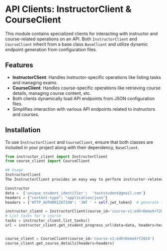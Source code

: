 # API Clients: InstructorClient & CourseClient

This module contains specialized clients for interacting with instructor and course-related operations on an API. Both `InstructorClient` and `CourseClient` inherit from a base class `BaseClient` and utilize dynamic endpoint generation from configuration files.

## Features

- **InstructorClient**: Handles instructor-specific operations like listing tasks and managing exams.
- **CourseClient**: Handles course-specific operations like retrieving course details, managing course content, etc.
- Both clients dynamically load API endpoints from JSON configuration files.
- Simplifies interaction with various API endpoints related to instructors and courses.

## Installation

To use `InstructorClient` and `CourseClient`, ensure that both classes are included in your project along with their dependency, `BaseClient`.

```python
from instructor_client import InstructorClient
from course_client import CourseClient

## Usage
InstructorClient
The InstructorClient provides an easy way to perform instructor-related operations on a specific course.

Constructor
data =  {'unique_student_identifier':  'teststudent@gmail.com'} 
headers = {"content-type": "application/json"}
headers = {'HTTP_AUTHORIZATION': 'JWT ' + self.jwt_token}  # generate token with superuser perms due to instructor requirments.

instructor_client = InstructorClient(course_id='course-v1:edX+DemoX+T2024')
# List tasks for a course
tasks = instructor_client.list_tasks()
url = instructor_client.get_student_progress_url(data=data, headers=headers)


course_client = CourseClient(course_id='course-v1:edX+DemoX+T2024')
course_client.get_course_details(headers=headers)
